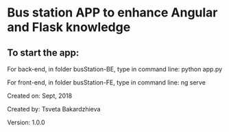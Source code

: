 # Bus station APP to enhance Angular and Flask knowledge  


## To start the app:

For back-end, in folder busStation-BE, type in command line: python app.py

For front-end, in folder busStation-FE, type in command line: ng serve

Created on: Sept, 2018

Created by: Tsveta Bakardzhieva

Version: 1.0.0

